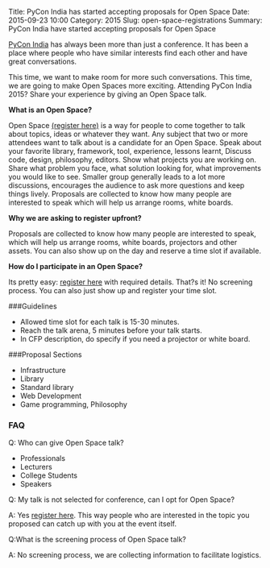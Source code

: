 Title: PyCon India has started accepting proposals for Open Space
Date: 2015-09-23 10:00
Category: 2015
Slug: open-space-registrations
Summary: PyCon India have started accepting proposals for Open Space

[PyCon India]( http://in.pycon.org/) has always been more than just a conference. It has been a place where people who have similar interests find each other and have great conversations.

This time, we want to make room for more such conversations. This time, we are going to make Open Spaces more exciting. Attending PyCon India 2015? Share your experience by giving an Open Space talk.

**What is an Open Space?**

Open Space [(register here)](https://in.pycon.org/cfp/pycon-india-2015-open-spaces/proposals/) is a way for people to come together to talk about topics, ideas or whatever they want. Any subject that two or more attendees want to talk about is a candidate for an Open Space. 
Speak about your favorite library, framework, tool, experience, lessons learnt, Discuss code, design, philosophy, editors. Show what projects you are working on. Share what problem you face, what solution looking for, what improvements you would like to see.
Smaller group generally leads to a lot more discussions, encourages the audience to ask more questions and keep things lively.
Proposals are collected to know how many people are interested to speak which will help us arrange rooms, white boards.

**Why we are asking to register upfront?**

Proposals are collected to know how many people are interested to speak, which will help us arrange rooms, white boards, projectors and other assets. 
You can also show up on the day and reserve a time slot if available.

**How do I participate in an Open Space?**

Its pretty easy: [register here](https://in.pycon.org/cfp/pycon-india-2015-open-spaces/proposals/) with required details. That?s it! No screening process.
You can also just show up and register your time slot.

###Guidelines
- Allowed time slot for each talk is 15-30 minutes.
- Reach the talk arena, 5 minutes before your talk starts.
- In CFP description, do specify if you need a projector or white board.

###Proposal Sections
- Infrastructure
- Library
- Standard library
- Web Development
- Game programming, Philosophy

### FAQ

Q: Who can give Open Space talk?
- Professionals
- Lecturers
- College Students
- Speakers

Q: My talk is not selected for conference, can I opt for Open Space?

A: Yes [register here](https://in.pycon.org/cfp/pycon-india-2015-open-spaces/proposals/). This way people who are interested in the topic you proposed can catch up with you at the event itself.

Q:What is the screening process of Open Space talk?

A: No screening process, we are collecting information to facilitate logistics.

